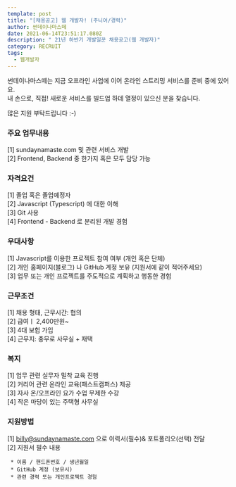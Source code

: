 ```yaml
---
template: post
title: "[채용공고] 웹 개발자! (주니어/경력)"
author: 썬데이나마스떼
date: 2021-06-14T23:51:17.080Z
description: " 21년 하반기 개발일꾼 채용공고(웹 개발자)"
category: RECRUIT
tags:
  - 웹개발자
---
```

썬데이나마스떼는 지금 오프라인 사업에 이어 온라인 스트리밍 서비스를 준비 중에 있어요.\
내 손으로, 직접! 새로운 서비스를 빌드업 하데 열정이 있으신 분을 찾습니다.

많은 지원 부탁드립니다 :-)

### 주요 업무내용

\[1] sundaynamaste.com 및 관련 서비스 개발\
\[2] Frontend, Backend 중 한가지 혹은 모두 담당 가능


### 자격요건

\[1] 졸업 혹은 졸업예정자\
\[2] Javascript (Typescript) 에 대한 이해\
\[3] Git 사용\
\[4] Frontend - Backend 로 분리된 개발 경험


### 우대사항

\[1] Javascript를 이용한 프로젝트 참여 여부 (개인 혹은 단체)\
\[2] 개인 홈페이지(블로그) 나 GitHub 계정 보유 (지원서에 같이 적어주세요)\
\[3] 업무 또는 개인 프로젝트를 주도적으로 계획하고 행동한 경험


### 근무조건

\[1] 채용 형태, 근무시간: 협의\
\[2] 급여ㅣ 2,400만원~\
\[3] 4대 보험 가입\
\[4] 근무지: 충무로 사무실 + 재택


### 복지

\[1] 업무 관련 실무자 밀착 교육 진행\
\[2] 커리어 관련 온라인 교육(패스트캠퍼스) 제공\
\[3] 자사 온/오프라인 요가 수업 무제한 수강\
\[4] 작은 마당이 있는 주택형 사무실


### 지원방법

\[1] billy@sundaynamaste.com 으로 이력서(필수)& 포트폴리오(선택) 전달\
\[2] 지원서 필수 내용
   

     * 이름 / 핸드폰번호 / 생년월일
     * GitHub 계정 (보유시)
     * 관련 경력 또는 개인프로젝트 경험